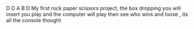 
D
D
A
B
D
My first rock paper scissors project, the box dropping you will insert you play and the computer will play then see who wins and loose ,
its all the console thought 

